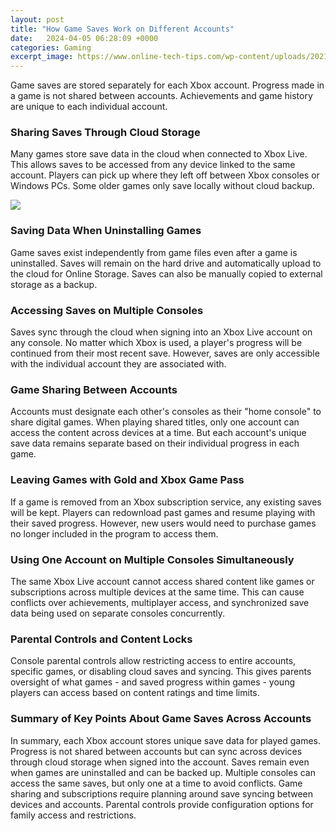 ```yaml
---
layout: post
title: "How Game Saves Work on Different Accounts"
date:   2024-04-05 06:28:09 +0000
categories: Gaming
excerpt_image: https://www.online-tech-tips.com/wp-content/uploads/2021/06/6-Steam-Library-3.jpg
---
```


Game saves are stored separately for each Xbox account. Progress made in a game is not shared between accounts. Achievements and game history are unique to each individual account.
### Sharing Saves Through Cloud Storage  
Many games store save data in the cloud when connected to Xbox Live. This allows saves to be accessed from any device linked to the same account. Players can pick up where they left off between Xbox consoles or Windows PCs. Some older games only save locally without cloud backup.

![](https://www.online-tech-tips.com/wp-content/uploads/2021/06/6-Steam-Library-3.jpg)
### Saving Data When Uninstalling Games
Game saves exist independently from game files even after a game is uninstalled. Saves will remain on the hard drive and automatically upload to the cloud for Online Storage. Saves can also be manually copied to external storage as a backup.
### Accessing Saves on Multiple Consoles
Saves sync through the cloud when signing into an Xbox Live account on any console. No matter which Xbox is used, a player's progress will be continued from their most recent save. However, saves are only accessible with the individual account they are associated with.
### Game Sharing Between Accounts   
Accounts must designate each other's consoles as their "home console" to share digital games. When playing shared titles, only one account can access the content across devices at a time. But each account's unique save data remains separate based on their individual progress in each game.
### Leaving Games with Gold and Xbox Game Pass
If a game is removed from an Xbox subscription service, any existing saves will be kept. Players can redownload past games and resume playing with their saved progress. However, new users would need to purchase games no longer included in the program to access them.
### Using One Account on Multiple Consoles Simultaneously
The same Xbox Live account cannot access shared content like games or subscriptions across multiple devices at the same time. This can cause conflicts over achievements, multiplayer access, and synchronized save data being used on separate consoles concurrently. 
### Parental Controls and Content Locks
Console parental controls allow restricting access to entire accounts, specific games, or disabling cloud saves and syncing. This gives parents oversight of what games - and saved progress within games - young players can access based on content ratings and time limits.
### Summary of Key Points About Game Saves Across Accounts
In summary, each Xbox account stores unique save data for played games. Progress is not shared between accounts but can sync across devices through cloud storage when signed into the account. Saves remain even when games are uninstalled and can be backed up. Multiple consoles can access the same saves, but only one at a time to avoid conflicts. Game sharing and subscriptions require planning around save syncing between devices and accounts. Parental controls provide configuration options for family access and restrictions.